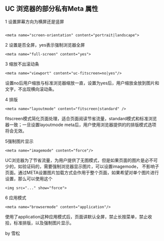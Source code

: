 ## UC 浏览器的部分私有Meta 属性

1 设置屏幕方向为横屏还是竖屏

```

<meta name="screen-orientation" content="portrait|landscape">

```

2 设置是否全屏，yes表示强制浏览器全屏

```
<meta name="full-screen" content="yes">
```


3 缩放不出滚动条
```
<meta name="viewport" content="uc-fitscreen=no|yes"/>

```

设置no后用户缩放与标准浏览器缩放一直，设置为yes后，用户缩放金放到图片和文字，不出现横向滚动条。



4  排版

```
<meta name="layoutmode" content="fitscreen|standard" />
```

fitscreen模式简化页面处理，适合页面阅读节省流量，standard模式和标准浏览器一致；一旦设置layoutmode meta后，用户使用浏览器提供的的排版模式选项将会无效。



5强制图片显示

```
<meta name="imagemode" content="force"/>
```

UC浏览器为了节省流量，为用户提供了无图模式，但是如果页面的图片是必不可少的，如验证码的，需要强制浏览器显示图片，可以设置imagemode， 不影响子页面。通过META设置图片加载方式会作用于整个页面，如果希望对单个图片进行设置，那么可以使用这个

```
<img src="..." show="force">
```



6 应用模式

```
<meta name="browsermode" content="application"/>
```

使用了application这种应用模式后，页面讲默认全屏，禁止长按菜单，禁止收拾，标准排版，以及强制图片显示。



by  雪松